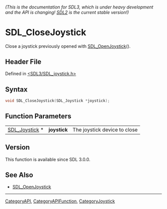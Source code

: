 ###### (This is the documentation for SDL3, which is under heavy development and the API is changing! [SDL2](https://wiki.libsdl.org/SDL2/) is the current stable version!)
# SDL_CloseJoystick

Close a joystick previously opened with [SDL_OpenJoystick](SDL_OpenJoystick)().

## Header File

Defined in [<SDL3/SDL_joystick.h>](https://github.com/libsdl-org/SDL/blob/main/include/SDL3/SDL_joystick.h)

## Syntax

```c
void SDL_CloseJoystick(SDL_Joystick *joystick);
```

## Function Parameters

|                                |              |                              |
| ------------------------------ | ------------ | ---------------------------- |
| [SDL_Joystick](SDL_Joystick) * | **joystick** | The joystick device to close |

## Version

This function is available since SDL 3.0.0.

## See Also

- [SDL_OpenJoystick](SDL_OpenJoystick)

----
[CategoryAPI](CategoryAPI), [CategoryAPIFunction](CategoryAPIFunction), [CategoryJoystick](CategoryJoystick)

